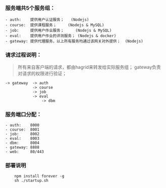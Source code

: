 ### 服务端共5个服务组：
    - auth:    提供用户认证服务；   (Nodejs)
    - course:  提供课程服务；     (Nodejs & MySQL)
    - job:     提供用户作业服务；     (Nodejs & MySQL)
    - eval:    提供用户作业的评测服务； (Nodejs & docker)
    - gateway: 提供代理服务，以上所有服务均通过该网关对外提供；  (Nodejs)

### 请求过程说明：
> 所有来自客户端的请求，都由hagrid来转发给实际服务组；
> gateway负责对请求的权限进行验证；
    
    -> gateway  -> auth
                -> course
                -> job
                -> eval
                    -> dbm

### 服务端口分配：
    - auth:    8000
    - course:  8001
    - job:     8002
    - eval:    8003
    - dbm:     8004
    - gateway: 8888
    - web:     80/443

### 部署说明

```
    npm install forever -g
    sh ./startup.sh
```